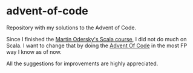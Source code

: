 # advent-of-code
Repository with my solutions to the Advent of Code.

Since I finished the [Martin Odersky's Scala course](https://www.coursera.org/learn/progfun1), I did not do much on Scala.
I want to change that by doing the [Advent Of Code](https://adventofcode.com/2019/day/2) in the most FP way I know as of now.

All the suggestions for improvements are highly appreciated.
